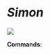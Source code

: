 # *Simon*

[![](http://i.imgur.com/OPU9N1O.png)](https://nodesource.com/products/nsolid)

**Commands:**
